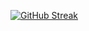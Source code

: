 [![GitHub Streak](http://github-readme-streak-stats.herokuapp.com?user=MarkRagg&theme=dark&background=000000)](https://git.io/streak-stats)
